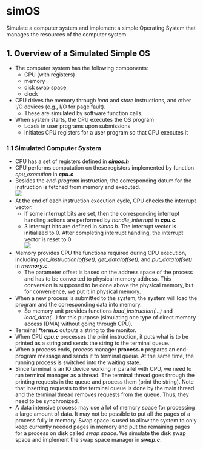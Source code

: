 # simOS
Simulate a computer system and implement a simple Operating System that manages the resources of the computer system

## 1. Overview of a Simulated Simple OS
* The computer system has the following components: 
  * CPU (with registers)
  * memory
  * disk swap space
  * clock
* CPU drives the memory through *load* and *store* instructions, and other I/O devices (e.g., I/O for page fault).
  * These are simulated by software function calls.
* When system starts, the CPU executes the OS program
  * Loads in user programs upon submissions
  * Initiates CPU registers for a user program so that CPU executes it
  
### 1.1 Simulated Computer System
* CPU has a set of registers defined in ***simos.h***
* CPU performs computation on these registers implemented by function *cpu_execution* in ***cpu.c***
* Besides the *end-program* instruction, the corresponding datum for the instruction is fetched from memory and executed.<br>
![]("./_images/instruction.png")<br>
* At the end of each instruction execution cycle, CPU checks the interrupt vector. 
  * If some interrupt bits are set, then the corresponding interrupt handling actions are performed by *handle_interrupt* in ***cpu.c***.
  * 3 interrupt bits are defined in *simos.h*. The interrupt vector is initialized to 0. After completing interrupt handling, the interrupt vector is reset to 0.<br>
 ![]("./_images/interrupt.png")<br>
* Memory provides CPU the functions required during CPU execution, including *get_instruction(offset)*, *get_data(offset)*, and *put_data(offset)* in ***memory.c***.
  * The parameter offset is based on the address space of the process and has to be converted to physical memory address. This conversion is supposed to be done above the physical memory, but for convenience, we put it in physical memory.
* When a new process is submitted to the system, the system will load the program and the corresponding data into memory. 
  * So memory unit provides functions *load_instruction(...)* and *load_data(...)* for this purpose (simulating one type of direct memory access (DMA) without going through CPU).
* Terminal ***term.c** outputs a string to the monitor. 
* When CPU ***cpu.c*** processes the print instruction, it puts what is to be printed as a string and sends the string to the terminal queue.
* When a process ends, process manager **process.c** prepares an end-program message and sends it to terminal queue. At the same time, the running process is switched into the waiting state.
* Since terminal is an IO device working in parallel with CPU, we need to run terminal manager as a thread. The terminal thread goes through the printing requests in the queue and process them (print the string). Note that inserting requests to the terminal queue is done by the main thread and the terminal thread removes requests from the queue. Thus, they need to be synchronized.
* A data intensive process may use a lot of memory space for processing a large amount of data. It may not be possible to put all the pages of a process fully in memory. Swap space is used to allow the system to only keep currently needed pages in memory and put the remaining pages for a process on disk called *swap space*. We simulate the disk swap space and implement the swap space manager in ***swap.c***.
  
